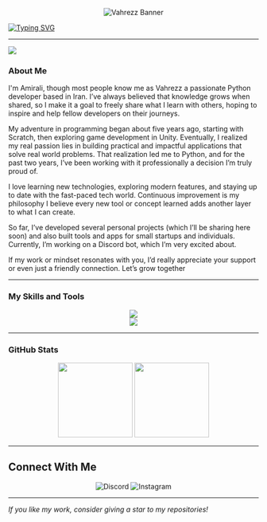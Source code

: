 
<p align="center">
  <img src="https://capsule-render.vercel.app/api?type=waving&height=250&section=header&text=%20Vahrezz%20&fontSize=65&fontAlign=50&fontAlignY=38&fontColor=00FFB2&color=0:00110d,50:003f2d,100:00ccff&stroke=00FF99&strokeWidth=1&animation=fadeIn&desc=%20Python%20Developer%20%7C%20Open%20Source%20Enthusiast%20%7C20%20%20Lifelong%20Learner&descAlign=50&descAlignY=70&fontFamily=monospace" alt="Vahrezz Banner" />
</p>










[![Typing SVG](https://readme-typing-svg.demolab.com?font=Fira+Code&pause=1000&width=435&lines=%2B5+years+of+experience+in+programming;Python+Developer++;Discord+Bot+Creator;Application+Developer;Always+Learning+Something+New++;Turning+Ideas+Into+Code++;+Sharing+Knowledge+Freely++)](https://git.io/typing-svg)

---






<a href="https://discord.com/users/817725791177408513"><img src="https://lanyard.cnrad.dev/api/817725791177408513?showDisplayName=true" /></a>




###  About Me

I'm Amirali, though most people know me as Vahrezz  a passionate Python developer based in Iran. I’ve always believed that knowledge grows when shared, so I make it a goal to freely share what I learn with others, hoping to inspire and help fellow developers on their journeys.

My adventure in programming began about five years ago, starting with Scratch, then exploring game development in Unity. Eventually, I realized my real passion lies in building practical and impactful applications that solve real world problems. That realization led me to Python, and for the past two years, I’ve been working with it professionally  a decision I’m truly proud of.

I love learning new technologies, exploring modern features, and staying up to date with the fast-paced tech world. Continuous improvement is my philosophy  I believe every new tool or concept learned adds another layer to what I can create.

So far, I’ve developed several personal projects (which I’ll be sharing here soon) and also built tools and apps for small startups and individuals. Currently, I’m working on a Discord bot, which I’m very excited about.

If my work or mindset resonates with you, I’d really appreciate your support or even just a friendly connection. Let’s grow together 


---

###  My Skills and Tools

<p align="center">
  <img src="https://skillicons.dev/icons?i=python,discord,bots,git,github,vscode,linux,windows,kali," /><br/>
  <img src="https://skillicons.dev/icons?i=flask,fastapi,sqlite,mysql,docker,postman" />
</p>

---

###  GitHub Stats

<p align="center">
  <img src="https://github-readme-stats.vercel.app/api?username=Vahrezz&show_icons=true&theme=radical" height="150"/>
  <img src="https://github-readme-streak-stats.herokuapp.com/?user=Vahrezz&theme=radical" height="150"/>
</p>

---

##  Connect With Me



<div align="center">

<a href="https://discord.com/users/817725791177408513" target="_blank" style="text-decoration:none;">
  <img src="https://img.shields.io/badge/Join%20Me%20on%20Discord-%2300ff99?style=for-the-badge&logo=discord&logoColor=white&labelColor=0a0a0a" alt="Discord"/>
</a>

<a href="https://www.instagram.com/mr.vahrez/" target="_blank" style="text-decoration:none;">
  <img src="https://img.shields.io/badge/Follow%20Me%20on%20Instagram-%23E1306C?style=for-the-badge&logo=instagram&logoColor=white&labelColor=0a0a0a" alt="Instagram"/>
</a>

</div>



---

 *If you like my work, consider giving a star to my repositories!*

